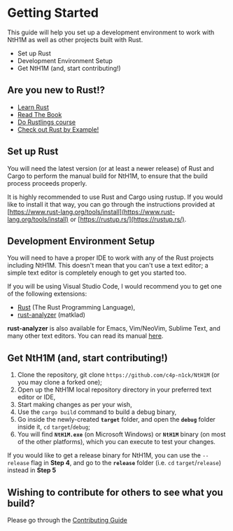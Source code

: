 # Getting Started

This guide will help you set up a development environment to work with NtH1M as well as other projects built with Rust.

- Set up Rust
- Development Environment Setup
- Get NtH1M (and, start contributing!)

## Are you new to Rust!?
- [Learn Rust](https://www.rust-lang.org/learn)
- [Read The Book](https://doc.rust-lang.org/book/)
- [Do Rustlings course](https://github.com/rust-lang/rustlings/)
- [Check out Rust by Example!](https://doc.rust-lang.org/stable/rust-by-example/)

## Set up Rust

You will need the latest version (or at least a newer release) of Rust and Cargo to perform the manual build for NtH1M, to ensure that the build process proceeds properly.

It is highly recommended to use Rust and Cargo using rustup. If you would like to install it that way, you can go through the instructions provided at [https://www.rust-lang.org/tools/install](https://www.rust-lang.org/tools/install) or [https://rustup.rs/](https://rustup.rs/).

## Development Environment Setup

You will need to have a proper IDE to work with any of the Rust projects including NtH1M. This doesn't mean that you can't use a text editor; a simple text editor is completely enough to get you started too.

If you will be using Visual Studio Code, I would recommend you to get one of the following extensions:

- [Rust](https://github.com/rust-lang/vscode-rust) (The Rust Programming Language),
- [rust-analyzer](https://github.com/rust-lang/rust-analyzer) (matklad)

**rust-analyzer** is also available for Emacs, Vim/NeoVim, Sublime Text, and many other text editors. You can read its manual [here](https://rust-analyzer.github.io/manual.html).

## Get NtH1M (and, start contributing!)

1. Clone the repository, git clone `https://github.com/c4p-n1ck/NtH1M` (or you may clone a forked one);
2. Open up the NtH1M local repository directory in your preferred text editor or IDE,
3. Start making changes as per your wish,
4. Use the `cargo build` command to build a debug binary,
5. Go inside the newly-created **`target`** folder, and open the **`debug`** folder inside it, `cd` `target`/`debug`;
6. You will find **`NtH1M.exe`** (on Microsoft Windows) or **`NtH1M`** binary (on most of the other platforms), which you can execute to test your changes.

If you would like to get a release binary for NtH1M, you can use the `--release` flag in **Step 4**, and go to the **`release`** folder (i.e. `cd` `target`/`release`) instead in **Step 5**

## Wishing to contribute for others to see what you build?

Please go through the [Contributing Guide](https://github.com/c4p-n1ck/NtH1M/blob/main/.github/CONTRIBUTING.md)
